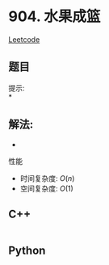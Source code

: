# 904. 水果成篮
[Leetcode](https://leetcode.cn/problems/fruit-into-baskets/)

## 题目


提示:  
* 

## 解法:  
* 

性能
* 时间复杂度: $O(n)$  
* 空间复杂度: $O(1)$


## C++
```

```

## Python
```

```
